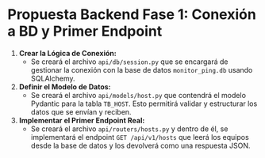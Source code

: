 # Propuesta Backend Fase 1: Conexión a BD y Primer Endpoint

1.  **Crear la Lógica de Conexión:**
    *   Se creará el archivo `api/db/session.py` que se encargará de gestionar la conexión con la base de datos `monitor_ping.db` usando SQLAlchemy.
2.  **Definir el Modelo de Datos:**
    *   Se creará el archivo `api/models/host.py` que contendrá el modelo Pydantic para la tabla `TB_HOST`. Esto permitirá validar y estructurar los datos que se envían y reciben.
3.  **Implementar el Primer Endpoint Real:**
    *   Se creará el archivo `api/routers/hosts.py` y dentro de él, se implementará el endpoint `GET /api/v1/hosts` que leerá los equipos desde la base de datos y los devolverá como una respuesta JSON.
